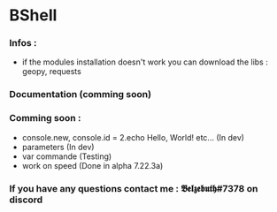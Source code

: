 # BShell

### Infos :
* if the modules installation doesn't work you can download the libs : geopy, requests

### Documentation (comming soon)


### Comming soon :
* console.new, console.id = 2.echo Hello, World! etc... (In dev)
* parameters (In dev)
* var commande (Testing)
* work on speed (Done in alpha 7.22.3a)

### If you have any questions contact me : 𝕭𝖊𝖑𝖟𝖊𝖇𝖚𝖙𝖍#7378 on discord
